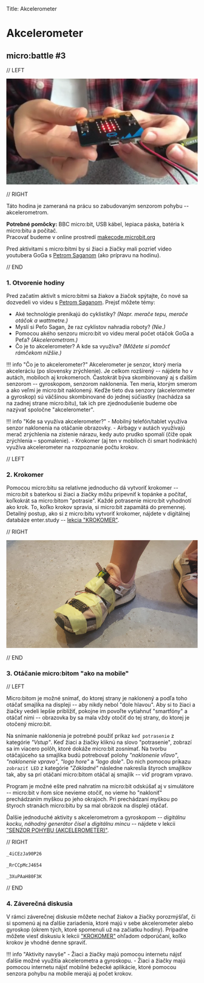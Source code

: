 Title:   	Akcelerometer

# Akcelerometer
## micro:battle #3

// LEFT

![](images/microbit_hands.png)

// RIGHT

<div markdown="1" class="lection-desc">
Táto hodina je zameraná na prácu so zabudovaným senzorom pohybu -- akcelerometrom.
</div>

**Potrebné pomôcky:** BBC micro:bit, USB kábel, lepiaca páska, batéria k micro:bitu a počítač.  
Pracovať budeme v online prostredí [makecode.microbit.org](https://makecode.microbit.org/)

Pred aktivitami s micro:bitmi by si žiaci a žiačky mali pozrieť video youtubera GoGa s [Petrom Saganom](https://www.youtube.com/watch?v=cuDRBUVd0C4) (ako prípravu na hodinu).


// END

### 1. Otvorenie hodiny

Pred začatím aktivít s micro:bitmi sa žiakov a žiačok spýtajte, čo nové sa dozvedeli vo videu s [Petrom Saganom](https://www.youtube.com/watch?v=cuDRBUVd0C4). Prejsť môžete témy:

* Aké technológie prenikajú do cyklistiky? *(Napr. merače tepu, merače otáčok a wattmetre.)*
* Myslí si Peťo Sagan, že raz cyklistov nahradia roboty? *(Nie.)*
* Pomocou akého senzoru micro:bit vo videu meral počet otáčok GoGa a Peťa? *(Akcelerometrom.)*
* Čo je to akcelerometer? A kde sa využíva? *(Môžete si pomôcť rámčekom nižšie.)*


!!! info "Čo je to akcelerometer?"
    Akcelerometer je senzor, ktorý meria akceleráciu (po slovensky zrýchlenie). Je celkom rozšírený -- nájdete ho v autách, mobiloch aj krokomeroch. Častokrát býva skombinovaný aj s ďalším senzorom -- gyroskopom, senzorom naklonenia. Ten meria, ktorým smerom a ako veľmi je micro:bit naklonený. Keďže tieto dva senzory (akcelerometer a gyroskop) sú väčšinou skombinované do jednej súčiastky (nachádza sa na zadnej strane micro:bitu), tak ich pre zjednodušenie budeme obe nazývať spoločne "akcelerometer".

!!! info "Kde sa využíva akcelerometer?"
    - Mobilný telefón/tablet využíva senzor naklonenia na otáčanie obrazovky.
    - Airbagy v autách využívajú merač zrýchlenia na zistenie nárazu, kedy auto prudko spomalí (čiže opak zrýchlenia – spomalenie).
    - Krokomer (aj ten v mobiloch či smart hodinkách) využíva akcelerometer na rozpoznanie počtu krokov.


// LEFT

### 2. Krokomer

Pomocou micro:bitu sa relatívne jednoducho dá vytvoriť krokomer -- micro:bit s baterkou si žiaci a žiačky môžu pripevniť k topánke a počítať, koľkokrát sa micro:bitom "potrasie". Každé potrasenie micro:bit vyhodnotí ako krok. To, koľko krokov spravia, si micro:bit zapamätá do premennej. Detailný postup, ako si z micro:bitu vytvoriť krokomer, nájdete v digitálnej databáze enter.study -- [lekcia "KROKOMER"](https://enter.study/navod/krokomer-kolko-krokov-denne-spravis/).

// RIGHT

![BBC micro:bit krokomer pripevnený páskou o topánku](images/krokomer.png)

// END

### 3. Otáčanie micro:bitom "ako na mobile"

// LEFT

Micro:bitom je možné snímať, do ktorej strany je naklonený a podľa toho otáčať smajlíka na displeji -- aby nikdy nebol "dole hlavou". Aby si to žiaci a žiačky vedeli lepšie priblížiť, pokojne im povoľte vytiahnuť "smartfóny" a otáčať nimi -- obrazovka by sa mala vždy otočiť do tej strany, do ktorej je otočený micro:bit.


Na snímanie naklonenia je potrebné použiť príkaz `keď potrasenie` z kategórie *"Vstup"*. Keď žiaci a žiačky kliknú na slovo "potrasenie", zobrazí sa im viacero polôh, ktoré dokáže micro:bit zosnímať. Na tvorbu otáčajúceho sa smajlíka budú potrebovať polohy *"naklonenie vľavo"*, *"naklonenie vpravo"*, *"logo hore"* a *"logo dole"*. Do nich pomocou príkazu `zobraziť LED` z kategórie *"Základné"* následne nakreslia štyroch smajlíkov tak, aby sa pri otáčaní micro:bitom otáčal aj smajlík -- viď program vpravo.

Program je možné ešte pred nahratím na micro:bit odskúšať aj v simulátore -- micro:bit v ňom síce nevieme otočiť, no vieme ho "nakloniť" prechádzaním myškou po jeho okrajoch. Pri prechádzaní myškou po štyroch stranách micro:bitu by sa mal obrázok na displeji otáčať.

Ďalšie jednoduché aktivity s akcelerometrom a gyroskopom -- *digitálnu kocku*, *náhodný generátor čísel* a *digitálnu mincu* -- nájdete v lekcii ["SENZOR POHYBU (AKCELEROMETER)"](https://enter.study/navod/senzor-pohybu-akcelerometer/).

// RIGHT

```makecode-no-link
_4iCEzJa90P26
```
```makecode-no-link
_RrCCpMcJ4654
```
```makecode-link-only
_3XuPAaH80F3K
```

// END

### 4. Záverečná diskusia

V rámci záverečnej diskusie môžete nechať žiakov a žiačky porozmýšľať, či si spomenú aj na ďalšie zariadenia, ktoré majú v sebe akcelerometer alebo gyroskop (okrem tých, ktoré spomenuli už na začiatku hodiny). Prípadne môžete viesť diskusiu k lekcii ["KROKOMER"](https://enter.study/navod/krokomer-kolko-krokov-denne-spravis/) ohľadom odporúčaní, koľko krokov je vhodné denne spraviť.


!!! info "Aktivity navyše"
    - Žiaci a žiačky majú pomocou internetu nájsť ďalšie možné využitia akcelerometra a gyroskopu.
    - Žiaci a žiačky majú pomocou internetu nájsť mobilné bežecké aplikácie, ktoré pomocou senzora pohybu na mobile merajú aj počet krokov.
